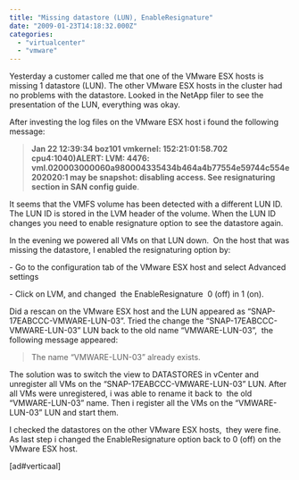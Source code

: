 ```yaml
---
title: "Missing datastore (LUN), EnableResignature"
date: "2009-01-23T14:18:32.000Z"
categories: 
  - "virtualcenter"
  - "vmware"
---
```


Yesterday a customer called me that one of the VMware ESX hosts is missing 1 datastore (LUN). The other VMware ESX hosts in the cluster had no problems with the datastore. Looked in the NetApp filer to see the presentation of the LUN, everything was okay.

After investing the log files on the VMware ESX host i found the following message:

> **Jan 22 12:39:34 boz101 vmkernel: 152:21:01:58.702 cpu4:1040)ALERT: LVM: 4476: vml.020003000060a980004335434b464a4b77554e59744c554e202020:1 may be snapshot: disabling access. See resignaturing section in SAN config guide**.

It seems that the VMFS volume has been detected with a different LUN ID. The LUN ID is stored in the LVM header of the volume. When the LUN ID changes you need to enable resignature option to see the datastore again.

In the evening we powered all VMs on that LUN down.  On the host that was missing the datastore, I enabled the resignaturing option by:

\- Go to the configuration tab of the VMware ESX host and select Advanced settings

\- Click on LVM, and changed  the EnableResignature  0 (off) in 1 (on).

Did a rescan on the VMware ESX host and the LUN appeared as “SNAP-17EABCCC-VMWARE-LUN-03”. Tried the change the “SNAP-17EABCCC-VMWARE-LUN-03” LUN back to the old name “VMWARE-LUN-03”,  the following message appeared:

> The name “VMWARE-LUN-03” already exists.

The solution was to switch the view to DATASTORES in vCenter and unregister all VMs on the “SNAP-17EABCCC-VMWARE-LUN-03” LUN. After all VMs were unregistered, i was able to rename it back to  the old “VMWARE-LUN-03” name. Then i register all the VMs on the “VMWARE-LUN-03” LUN and start them.

I checked the datastores on the other VMware ESX hosts,  they were fine. As last step i changed the EnableResignature option back to 0 (off) on the VMware ESX host.

 \[ad#verticaal\]
